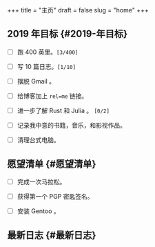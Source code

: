+++
title = "主页"
draft = false
slug = "home"
+++

## 2019 年目标 {#2019-年目标}

-   [ ] 跑 400 英里。<code>[3/400]</code>
-   [ ] 写 10 篇日志。<code>[1/10]</code>
-   [ ] 摆脱 Gmail 。
-   [ ] 给博客加上 `rel=me` 链接。
-   [ ] 进一步了解 Rust 和 Julia 。 <code>[0/2]</code>
-   [ ] 记录我中意的书籍，音乐，和影视作品。
-   [ ] 清理台式电脑。


## 愿望清单 {#愿望清单}

-   [ ] 完成一次马拉松。
-   [ ] 获得第一个 PGP 密匙签名。
-   [ ] 安装 Gentoo 。


## 最新日志 {#最新日志}
